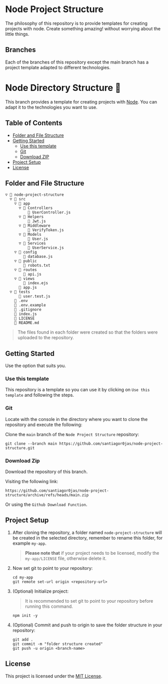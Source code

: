 # Node Project Structure
The philosophy of this repository is to provide templates for creating projects with node. Create something amazing! without worrying about the little things.

## Branches
Each of the branches of this repository except the main branch has a project template adapted to different technologies.

# Node Directory Structure :open_file_folder:
This branch provides a template for creating projects with [Node](https://nodejs.org). You can adapt it to the technologies you want to use.

## Table of Contents
* [Folder and File Structure](#folder-and-file-structure)
* [Getting Started](#getting-started)
	* [Use this template](#use-this-template)
	* [Git](#git)
	* [Download ZIP](#download-zip)
* [Project Setup](#project-setup)
* [License](#license)

## Folder and File Structure
```
▽ 📁 node-project-structure
  ▽ 📁 src
    ▽ 📁 app
      ▽ 📁 Controllers
          📄 UserController.js
      ▽ 📁 Helpers
          📄 Jwt.js
      ▽ 📁 Middleware
          📄 VerifyToken.js
      ▽ 📁 Models
          📄 User.js
      ▽ 📁 Services
          📄 UserService.js
    ▽ 📁 config
      	📄 database.js
    ▽ 📁 public
        📄 robots.txt
    ▽ 📁 routes
        📄 api.js
    ▽ 📁 views
        📄 index.ejs
      📄 app.js
  ▽ 📁 tests
      📄 user.test.js
    📄 .env
    📄 .env.example
    📄 .gitignore
    📄 index.js
    📄 LICENSE
    📄 README.md
```
> The files found in each folder were created so that the folders were uploaded to the repository.

## Getting Started
Use the option that suits you.

### Use this template
This repository is a template so you can use it by clicking on `Use this template` and following the steps.

### Git
Locate with the console in the directory where you want to clone the repository and execute the following:

Clone the `main` branch of the `Node Project Structure` repository:
```console
git clone --branch main https://github.com/santiagor0jas/node-project-structure.git
```

### Download Zip
Download the repository of this branch.

Visiting the following link:
```
https://github.com/santiagor0jas/node-project-structure/archive/refs/heads/main.zip
```
Or using the `Github Download Function`.

## Project Setup

1. After cloning the repository, a folder named `node-project-structure` will be created in the selected directory, remember to rename this folder, for example `my-app`.
	> **Please note that** if your project needs to be licensed, modify the `my-app/LICENSE` file, otherwise delete it.

2. Now set git to point to your repository:
	```console
	cd my-app
	git remote set-url origin <repository-url>
	```

3. (Optional) Initialize project:

	> It is recommended to set git to point to your repository before running this command.

	```console
	npm init -y
	```

4. (Optional) Commit and push to origin to save the folder structure in your repository:
	```console
	git add .
	git commit -m "folder structure created"
	git push -u origin <branch-name>
	```

## License
This project is licensed under the [MIT License](./LICENSE).
